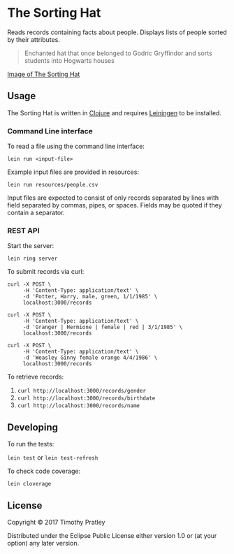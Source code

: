 # The Sorting Hat

Reads records containing facts about people.
Displays lists of people sorted by their attributes.

>Enchanted hat that once belonged to Godric Gryffindor and sorts students into Hogwarts houses

[Image of The Sorting Hat](https://images.pottermore.com/bxd3o8b291gf/2sLwPSOVqoOyCkEgSk0Oek/2c207d3a33dc10649554efc3014152da/MinervaMcGonagall_PM_B1C7M2_HarryPotterBeingSortedInGreatHall_Moment.jpg?w=1100&q=85)

## Usage

The Sorting Hat is written in [Clojure](https://www.clojure.org/) and requires [Leiningen](https://leiningen.org/) to be installed.

### Command Line interface

To read a file using the command line interface:

`lein run <input-file>`

Example input files are provided in resources:

`lein run resources/people.csv`

Input files are expected to consist of only records separated by lines
with field separated by commas, pipes, or spaces.
Fields may be quoted if they contain a separator.


### REST API

Start the server:

`lein ring server`

To submit records via curl:

```
curl -X POST \
     -H 'Content-Type: application/text' \
     -d 'Potter, Harry, male, green, 1/1/1985' \
     localhost:3000/records
```

```
curl -X POST \
     -H 'Content-Type: application/text' \
     -d 'Granger | Hermione | female | red | 3/1/1985' \
     localhost:3000/records
```

```
curl -X POST \
     -H 'Content-Type: application/text' \
     -d 'Weasley Ginny female orange 4/4/1986' \
     localhost:3000/records
```


To retrieve records:

1. `curl http://localhost:3000/records/gender`
2. `curl http://localhost:3000/records/birthdate`
3. `curl http://localhost:3000/records/name`

## Developing

To run the tests:

`lein test` or `lein test-refresh`

To check code coverage:

`lein cloverage`


## License

Copyright © 2017 Timothy Pratley

Distributed under the Eclipse Public License either version 1.0 or (at
your option) any later version.
